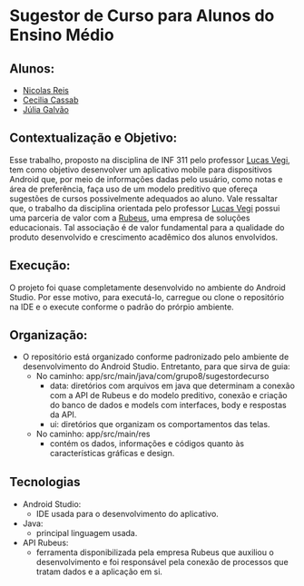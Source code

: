 
# Sugestor de Curso para Alunos do Ensino Médio

## Alunos:
- [Nicolas Reis](https://github.com/nicolasreisdev)
- [Cecilia Cassab](https://github.com/cecicassab)
- [Júlia Galvão](https://github.com/jucalia)
## Contextualização e Objetivo:
  Esse trabalho, proposto na disciplina de INF 311 pelo professor [Lucas Vegi](https://github.com/lucasvegi), tem como objetivo desenvolver um aplicativo mobile para dispositivos Android que, por meio de informações dadas pelo usuário, como notas e área de preferência, faça uso de um modelo preditivo que ofereça sugestões de cursos possivelmente adequados ao aluno.
  Vale ressaltar que, o trabalho da disciplina orientada pelo professor [Lucas Vegi](https://github.com/lucasvegi) possui uma parceria de valor com a [Rubeus](https://rubeus.com.br/), uma empresa de soluções educacionais. Tal associação é de valor fundamental para a qualidade do produto desenvolvido e crescimento acadêmico dos alunos envolvidos.
## Execução:
  O projeto foi quase completamente desenvolvido no ambiente do Android Studio. Por esse motivo, para executá-lo, carregue ou clone o repositório na IDE e o execute conforme o padrão do prórpio ambiente.
## Organização:
- O repositório está organizado conforme padronizado pelo ambiente de desenvolvimento do Android Studio. Entretanto, para que sirva de guia:
  - No caminho: app/src/main/java/com/grupo8/sugestordecurso
    - data: diretórios com arquivos em java que determinam a conexão com a API de Rubeus e do modelo preditivo, conexão e criação do banco de dados e models com interfaces, body e respostas da API.
    - ui: diretórios que organizam os comportamentos das telas.
  - No caminho: app/src/main/res
    - contém os dados, informações e códigos quanto às características gráficas e design.
## Tecnologias
- Android Studio: <img src="https://cdn.jsdelivr.net/npm/simple-icons@v9/icons/android.svg" width="25" height="15"/>
  - IDE usada para o desenvolvimento do aplicativo.
- Java:
  - principal linguagem usada.
- API Rubeus:
  - ferramenta disponibilizada pela empresa Rubeus que auxiliou o desenvolvimento e foi responsável pela conexão de processos que tratam dados e a aplicação em si.
